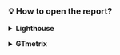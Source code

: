 ### 💡 How to open the report?
**<details><summary>Lighthouse</summary>**
- open [LightHouse](https://googlechrome.github.io/lighthouse/viewer/?gist=672fbeecbc8f6edc276de6e8eb4e4bbf "LightHouse link");
- download [Lighthouse_www.gucci.com.html](https://github.com/BuhaiovVik/Portfolio/blob/main/4.%20Perfomance%20testing/Lighthouse_www.gucci.com.html "LightHouse html") and open on your local PC;
- download [Lighthouse_www.gucci.com.json](https://github.com/BuhaiovVik/Portfolio/blob/main/4.%20Perfomance%20testing/Lighthouse_www.gucci.com.json "LightHouse json"), than go to [Lighthouse Report Viewer](https://googlechrome.github.io/lighthouse/viewer/ "LightHouse viewer") and select the file.
</details>

**<details><summary>GTmetrix</summary>**
- open [GTmetrix](https://gtmetrix.com/reports/www.gucci.com/wSECrUN7/ "GTmetrix link");
- open [GTmetrix_www.gucci.com.pdf](https://github.com/BuhaiovVik/Portfolio/blob/main/4.%20Perfomance%20testing/GTmetrix_www.gucci.com.pdf "GTmetrix pdf").
</details>
